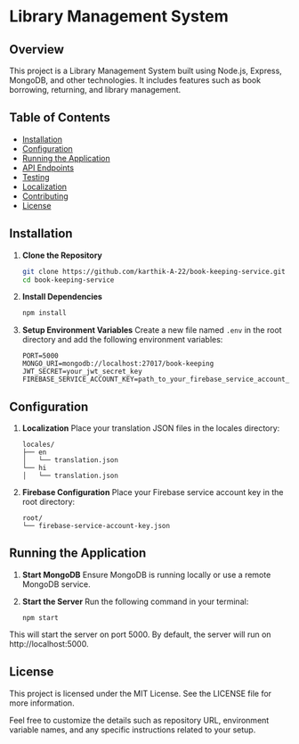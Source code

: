 # Library Management System

## Overview

This project is a Library Management System built using Node.js, Express, MongoDB, and other technologies. It includes features such as book borrowing, returning, and library management.

## Table of Contents

- [Installation](#installation)
- [Configuration](#configuration)
- [Running the Application](#running-the-application)
- [API Endpoints](#api-endpoints)
- [Testing](#testing)
- [Localization](#localization)
- [Contributing](#contributing)
- [License](#license)

## Installation

1. **Clone the Repository**

   ```bash
   git clone https://github.com/karthik-A-22/book-keeping-service.git
   cd book-keeping-service
   ```

2. **Install Dependencies**

   ```bash
   npm install
   ```

3. **Setup Environment Variables**
   Create a new file named `.env` in the root directory and add the following environment variables:
   ```
   PORT=5000
   MONGO_URI=mongodb://localhost:27017/book-keeping
   JWT_SECRET=your_jwt_secret_key
   FIREBASE_SERVICE_ACCOUNT_KEY=path_to_your_firebase_service_account_key.json
   ```

## Configuration

1. **Localization**
   Place your translation JSON files in the locales directory:

   ```
   locales/
   ├── en
   │   └── translation.json
   └── hi
   │   └── translation.json
   ```

2. **Firebase Configuration**
   Place your Firebase service account key in the root directory:
   ```
   root/
   └── firebase-service-account-key.json
   ```

## Running the Application

1. **Start MongoDB**
   Ensure MongoDB is running locally or use a remote MongoDB service.

2. **Start the Server**
   Run the following command in your terminal:
   ```
   npm start
   ```

This will start the server on port 5000.
By default, the server will run on http://localhost:5000.

## License

This project is licensed under the MIT License. See the LICENSE file for more information.

Feel free to customize the details such as repository URL, environment variable names, and any specific instructions related to your setup.
